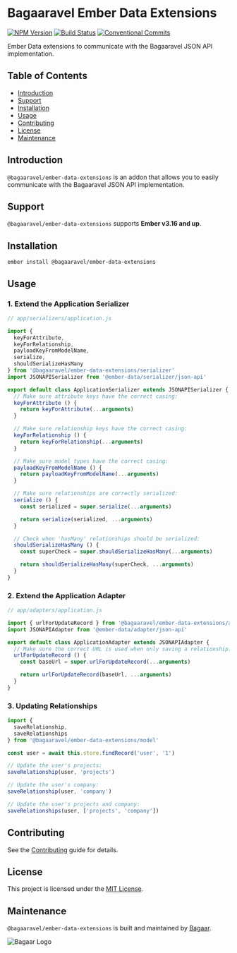 # Bagaaravel Ember Data Extensions

[![NPM Version](https://badge.fury.io/js/%40bagaaravel%2Fember-data-extensions.svg)](https://badge.fury.io/js/%40bagaaravel%2Fember-data-extensions) [![Build Status](https://travis-ci.com/Bagaar/ember-data-extensions.svg?branch=master)](https://travis-ci.com/Bagaar/ember-data-extensions) [![Conventional Commits](https://img.shields.io/badge/Conventional%20Commits-1.0.0-yellow.svg)](https://conventionalcommits.org)

Ember Data extensions to communicate with the Bagaaravel JSON API implementation.

## Table of Contents

- [Introduction](#introduction)
- [Support](#support)
- [Installation](#installation)
- [Usage](#usage)
- [Contributing](#contributing)
- [License](#license)
- [Maintenance](#maintenance)

## Introduction

`@bagaaravel/ember-data-extensions` is an addon that allows you to easily communicate with the Bagaaravel JSON API implementation.

## Support

`@bagaaravel/ember-data-extensions` supports **Ember v3.16 and up**.

## Installation

```shell
ember install @bagaaravel/ember-data-extensions
```

## Usage

### 1\. Extend the Application Serializer

```javascript
// app/serializers/application.js

import {
  keyForAttribute,
  keyForRelationship,
  payloadKeyFromModelName,
  serialize,
  shouldSerializeHasMany
} from '@bagaaravel/ember-data-extensions/serializer'
import JSONAPISerializer from '@ember-data/serializer/json-api'

export default class ApplicationSerializer extends JSONAPISerializer {
  // Make sure attribute keys have the correct casing:
  keyForAttribute () {
    return keyForAttribute(...arguments)
  }

  // Make sure relationship keys have the correct casing:
  keyForRelationship () {
    return keyForRelationship(...arguments)
  }

  // Make sure model types have the correct casing:
  payloadKeyFromModelName () {
    return payloadKeyFromModelName(...arguments)
  }

  // Make sure relationships are correctly serialized:
  serialize () {
    const serialized = super.serialize(...arguments)

    return serialize(serialized, ...arguments)
  }

  // Check when 'hasMany' relationships should be serialized:
  shouldSerializeHasMany () {
    const superCheck = super.shouldSerializeHasMany(...arguments)

    return shouldSerializeHasMany(superCheck, ...arguments)
  }
}
```

### 2\. Extend the Application Adapter

```javascript
// app/adapters/application.js

import { urlForUpdateRecord } from '@bagaaravel/ember-data-extensions/adapter'
import JSONAPIAdapter from '@ember-data/adapter/json-api'

export default class ApplicationAdapter extends JSONAPIAdapter {
  // Make sure the correct URL is used when only saving a relationship:
  urlForUpdateRecord () {
    const baseUrl = super.urlForUpdateRecord(...arguments)

    return urlForUpdateRecord(baseUrl, ...arguments)
  }
}
```

### 3\. Updating Relationships

```javascript
import {
  saveRelationship,
  saveRelationships
} from '@bagaaravel/ember-data-extensions/model'

const user = await this.store.findRecord('user', '1')

// Update the user's projects:
saveRelationship(user, 'projects')

// Update the user's company:
saveRelationship(user, 'company')

// Update the user's projects and company:
saveRelationships(user, ['projects', 'company'])
```

## Contributing

See the [Contributing](CONTRIBUTING.md) guide for details.

## License

This project is licensed under the [MIT License](./LICENSE.md).

## Maintenance

`@bagaaravel/ember-data-extensions` is built and maintained by [Bagaar](https://bagaar.be).

![Bagaar Logo](https://bagaar.be/hubfs/logo-bagaar-black.svg)
